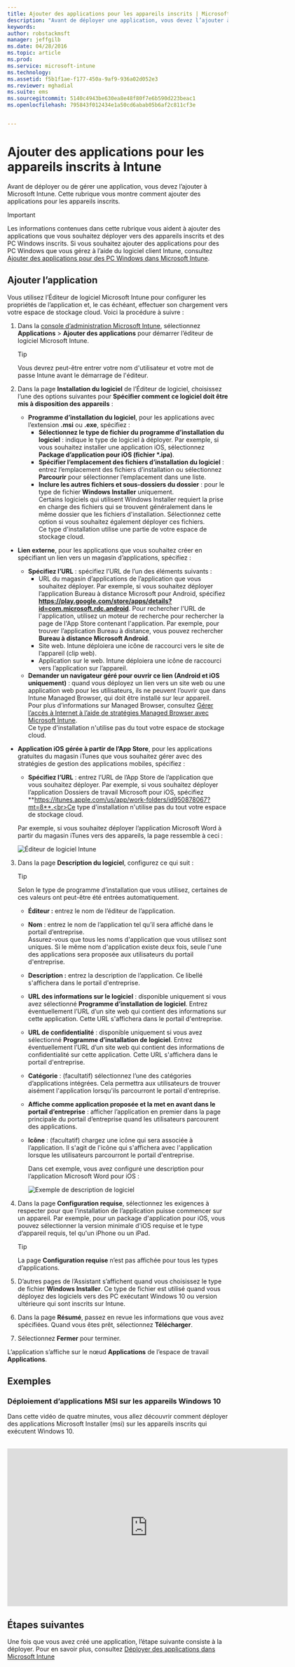 ```yaml
---
title: Ajouter des applications pour les appareils inscrits | Microsoft Intune
description: "Avant de déployer une application, vous devez l’ajouter à Intune. Vous la retrouverez ensuite dans la console Intune, où vous pourrez la déployer et la gérer."
keywords: 
author: robstackmsft
manager: jeffgilb
ms.date: 04/28/2016
ms.topic: article
ms.prod: 
ms.service: microsoft-intune
ms.technology: 
ms.assetid: f5b1f1ae-f177-450a-9af9-936a02d052e3
ms.reviewer: mghadial
ms.suite: ems
ms.sourcegitcommit: 5140c4943be630ea8e48f80f7e6b590d223beac1
ms.openlocfilehash: 795843f012434e1a50cd6abab05b6af2c811cf3e


---
```


# Ajouter des applications pour les appareils inscrits à Intune

Avant de déployer ou de gérer une application, vous devez l’ajouter à Microsoft Intune. Cette rubrique vous montre comment ajouter des applications pour les appareils inscrits.


> [!IMPORTANT]
> Les informations contenues dans cette rubrique vous aident à ajouter des applications que vous souhaitez déployer vers des appareils inscrits et des PC Windows inscrits. Si vous souhaitez ajouter des applications pour des PC Windows que vous gérez à l’aide du logiciel client Intune, consultez [Ajouter des applications pour des PC Windows dans Microsoft Intune](add-apps-for-windows-pcs-in-microsoft-intune.md).

## Ajouter l’application
Vous utilisez l’Éditeur de logiciel Microsoft Intune pour configurer les propriétés de l’application et, le cas échéant, effectuer son chargement vers votre espace de stockage cloud. Voici la procédure à suivre :

1.  Dans la [console d’administration Microsoft Intune](https://manage.microsoft.com), sélectionnez **Applications** &gt; **Ajouter des applications** pour démarrer l’éditeur de logiciel Microsoft Intune.

    > [!TIP]
    > Vous devrez peut-être entrer votre nom d'utilisateur et votre mot de passe Intune avant le démarrage de l'éditeur.

2.  Dans la page **Installation du logiciel** de l’Éditeur de logiciel, choisissez l’une des options suivantes pour **Spécifier comment ce logiciel doit être mis à disposition des appareils** :
    - **Programme d’installation du logiciel**, pour les applications avec l’extension **.msi** ou **.exe**, spécifiez :
        - **Sélectionnez le type de fichier du programme d’installation du logiciel** : indique le type de logiciel à déployer. Par exemple, si vous souhaitez installer une application iOS, sélectionnez **Package d’application pour iOS (fichier &#42;.ipa)**.
        - **Spécifier l’emplacement des fichiers d’installation du logiciel** : entrez l’emplacement des fichiers d’installation ou sélectionnez **Parcourir** pour sélectionner l’emplacement dans une liste.
        - **Inclure les autres fichiers et sous-dossiers du dossier** : pour le type de fichier **Windows Installer** uniquement.<br>Certains logiciels qui utilisent Windows Installer requiert la prise en charge des fichiers qui se trouvent généralement dans le même dossier que les fichiers d'installation. Sélectionnez cette option si vous souhaitez également déployer ces fichiers.<br>Ce type d'installation utilise une partie de votre espace de stockage cloud.

  -   **Lien externe**, pour les applications que vous souhaitez créer en spécifiant un lien vers un magasin d’applications, spécifiez :

        - **Spécifiez l’URL** : spécifiez l’URL de l’un des éléments suivants :
            - URL du magasin d’applications de l’application que vous souhaitez déployer. Par exemple, si vous souhaitez déployer l’application Bureau à distance Microsoft pour Android, spécifiez **https://play.google.com/store/apps/details?id=com.microsoft.rdc.android**. Pour rechercher l'URL de l'application, utilisez un moteur de recherche pour rechercher la page de l'App Store contenant l'application. Par exemple, pour trouver l’application Bureau à distance, vous pouvez rechercher **Bureau à distance Microsoft Android**.
            - Site web. Intune déploiera une icône de raccourci vers le site de l’appareil (clip web).
            - Application sur le web. Intune déploiera une icône de raccourci vers l’application sur l’appareil.
        - **Demander un navigateur géré pour ouvrir ce lien (Android et iOS uniquement)** : quand vous déployez un lien vers un site web ou une application web pour les utilisateurs, ils ne peuvent l’ouvrir que dans Intune Managed Browser, qui doit être installé sur leur appareil.<br>Pour plus d’informations sur Managed Browser, consultez [Gérer l’accès à Internet à l’aide de stratégies Managed Browser avec Microsoft Intune](manage-internet-access-using-managed-browser-policies.md).<br>Ce type d'installation n'utilise pas du tout votre espace de stockage cloud.

  -   **Application iOS gérée à partir de l’App Store**, pour les applications gratuites du magasin iTunes que vous souhaitez gérer avec des stratégies de gestion des applications mobiles, spécifiez :

        - **Spécifiez l’URL** : entrez l’URL de l’App Store de l’application que vous souhaitez déployer. Par exemple, si vous souhaitez déployer l’application Dossiers de travail Microsoft pour iOS, spécifiez **https://itunes.apple.com/us/app/work-folders/id950878067?mt=8**.<br>Ce type d'installation n'utilise pas du tout votre espace de stockage cloud.

        Par exemple, si vous souhaitez déployer l’application Microsoft Word à partir du magasin iTunes vers des appareils, la page ressemble à ceci :
        
        ![Éditeur de logiciel Intune](./media/publisher-for-mobile.png)

3.  Dans la page **Description du logiciel**, configurez ce qui suit :

    > [!TIP]
    > Selon le type de programme d’installation que vous utilisez, certaines de ces valeurs ont peut-être été entrées automatiquement.

    - **Éditeur :** entrez le nom de l’éditeur de l’application.
    - **Nom** : entrez le nom de l’application tel qu’il sera affiché dans le portail d’entreprise.<br>Assurez-vous que tous les noms d'application que vous utilisez sont uniques. Si le même nom d'application existe deux fois, seule l'une des applications sera proposée aux utilisateurs du portail d'entreprise.
    - **Description :** entrez la description de l’application. Ce libellé s'affichera dans le portail d'entreprise.
    - **URL des informations sur le logiciel** : disponible uniquement si vous avez sélectionné **Programme d’installation de logiciel**. Entrez éventuellement l’URL d’un site web qui contient des informations sur cette application. Cette URL s'affichera dans le portail d'entreprise.
    - **URL de confidentialité** : disponible uniquement si vous avez sélectionné **Programme d’installation de logiciel**. Entrez éventuellement l’URL d’un site web qui contient des informations de confidentialité sur cette application. Cette URL s'affichera dans le portail d'entreprise.
    - **Catégorie** : (facultatif) sélectionnez l’une des catégories d’applications intégrées. Cela permettra aux utilisateurs de trouver aisément l'application lorsqu'ils parcourront le portail d'entreprise.
    - **Affiche comme application proposée et la met en avant dans le portail d’entreprise** : afficher l’application en premier dans la page principale du portail d’entreprise quand les utilisateurs parcourent des applications.
    - **Icône** : (facultatif) chargez une icône qui sera associée à l’application. Il s'agit de l'icône qui s'affichera avec l'application lorsque les utilisateurs parcourront le portail d'entreprise.

        Dans cet exemple, vous avez configuré une description pour l’application Microsoft Word pour iOS :

        ![Exemple de description de logiciel](./media/ios-software-description.png)

4.  Dans la page **Configuration requise**, sélectionnez les exigences à respecter pour que l’installation de l’application puisse commencer sur un appareil. Par exemple, pour un package d'application pour iOS, vous pouvez sélectionner la version minimale d'iOS requise et le type d’appareil requis, tel qu'un iPhone ou un iPad.

    > [!TIP]
    > La page **Configuration requise** n’est pas affichée pour tous les types d’applications.

5.  D’autres pages de l’Assistant s’affichent quand vous choisissez le type de fichier **Windows Installer**. Ce type de fichier est utilisé quand vous déployez des logiciels vers des PC exécutant Windows 10 ou version ultérieure qui sont inscrits sur Intune.

6.  Dans la page **Résumé**, passez en revue les informations que vous avez spécifiées. Quand vous êtes prêt, sélectionnez **Télécharger**.

7.  Sélectionnez **Fermer** pour terminer.

L’application s’affiche sur le nœud **Applications** de l’espace de travail **Applications**.

## Exemples

### Déploiement d’applications MSI sur les appareils Windows 10
Dans cette vidéo de quatre minutes, vous allez découvrir comment déployer des applications Microsoft Installer (msi) sur les appareils inscrits qui exécutent Windows 10.<br><br>

<iframe src="https://channel9.msdn.com/Series/How-to-Control-the-Uncontrolled/6--How-to-Deploy-MSI-Applications-to-Windows-10-Using-Intune-and-Mobile-Device-Management-MDM/player" width="640" height="360" allowFullScreen frameBorder="0"></iframe>

## Étapes suivantes

Une fois que vous avez créé une application, l’étape suivante consiste à la déployer. Pour en savoir plus, consultez [Déployer des applications dans Microsoft Intune](deploy-apps.md)






<!--HONumber=Jun16_HO4-->


